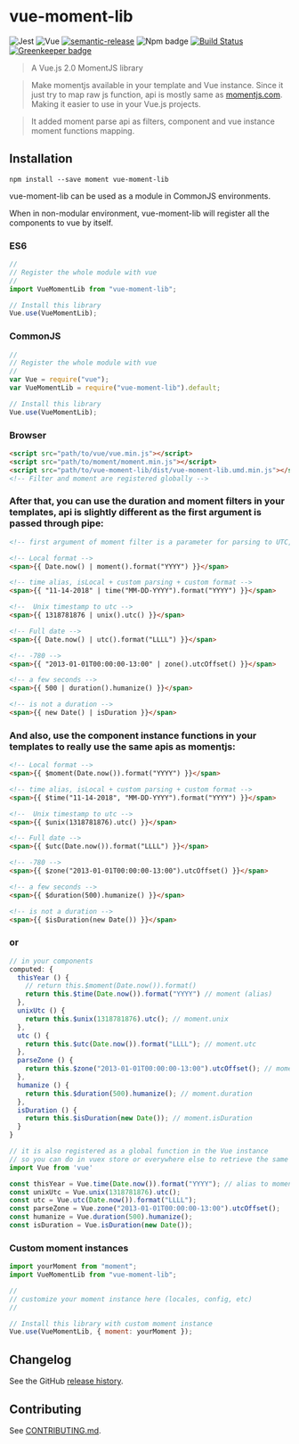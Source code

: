# vue-moment-lib

![Jest](https://img.shields.io/badge/Jest-^22.0.4-blue.svg)
![Vue](https://img.shields.io/badge/Vue-^2.5.16-brightgreen.svg)
[![semantic-release](https://img.shields.io/badge/%20%20%F0%9F%93%A6%F0%9F%9A%80-semantic--release-e10079.svg)](https://github.com/semantic-release/semantic-release)
![Npm badge](https://img.shields.io/npm/v/vue-moment-lib.svg)
[![Build Status](https://travis-ci.org/julon/vue-moment-lib.svg?branch=master)](https://travis-ci.org/julon/vue-moment-lib)
[![Greenkeeper badge](https://badges.greenkeeper.io/julon/vue-moment-lib.svg)](https://greenkeeper.io/)

> A Vue.js 2.0 MomentJS library

> Make momentjs available in your template and Vue instance. Since it just try to map raw js function, api is mostly same as [momentjs.com](https://momentjs.com/docs). Making it easier to use in your Vue.js projects.

> It added moment parse api as filters, component and vue instance moment functions mapping.

## Installation

```
npm install --save moment vue-moment-lib
```

vue-moment-lib can be used as a module in CommonJS environments.

When in non-modular environment, vue-moment-lib will register all the components to vue by itself.</p>

### ES6

```js
//
// Register the whole module with vue
//
import VueMomentLib from "vue-moment-lib";

// Install this library
Vue.use(VueMomentLib);
```

### CommonJS

```js
//
// Register the whole module with vue
//
var Vue = require("vue");
var VueMomentLib = require("vue-moment-lib").default;

// Install this library
Vue.use(VueMomentLib);
```

### Browser

```html
<script src="path/to/vue/vue.min.js"></script>
<script src="path/to/moment/moment.min.js"></script>
<script src="path/to/vue-moment-lib/dist/vue-moment-lib.umd.min.js"></script>
<!-- Filter and moment are registered globally -->
```

### After that, you can use the duration and moment filters in your templates, api is slightly different as the first argument is passed through pipe:

```html
<!-- first argument of moment filter is a parameter for parsing to UTC, it is set by default to false so it is optional when you use default parsing -->

<!-- Local format -->
<span>{{ Date.now() | moment().format("YYYY") }}</span>

<!-- time alias, isLocal + custom parsing + custom format -->
<span>{{ "11-14-2018" | time("MM-DD-YYYY").format("YYYY") }}</span>

<!--  Unix timestamp to utc -->
<span>{{ 1318781876 | unix().utc() }}</span>

<!-- Full date -->
<span>{{ Date.now() | utc().format("LLLL") }}</span>

<!-- -780 -->
<span>{{ "2013-01-01T00:00:00-13:00" | zone().utcOffset() }}</span>

<!-- a few seconds -->
<span>{{ 500 | duration().humanize() }}</span>

<!-- is not a duration -->
<span>{{ new Date() | isDuration }}</span>
```

### And also, use the component instance functions in your templates to really use the same apis as momentjs:

```html
<!-- Local format -->
<span>{{ $moment(Date.now()).format("YYYY") }}</span>

<!-- time alias, isLocal + custom parsing + custom format -->
<span>{{ $time("11-14-2018", "MM-DD-YYYY").format("YYYY") }}</span>

<!--  Unix timestamp to utc -->
<span>{{ $unix(1318781876).utc() }}</span>

<!-- Full date -->
<span>{{ $utc(Date.now()).format("LLLL") }}</span>

<!-- -780 -->
<span>{{ $zone("2013-01-01T00:00:00-13:00").utcOffset() }}</span>

<!-- a few seconds -->
<span>{{ $duration(500).humanize() }}</span>

<!-- is not a duration -->
<span>{{ $isDuration(new Date()) }}</span>
```

### or

```js
// in your components
computed: {
  thisYear () {
    // return this.$moment(Date.now()).format()
    return this.$time(Date.now()).format("YYYY") // moment (alias)
  },
  unixUtc () {
    return this.$unix(1318781876).utc(); // moment.unix
  },
  utc () {
    return this.$utc(Date.now()).format("LLLL"); // moment.utc
  },
  parseZone () {
    return this.$zone("2013-01-01T00:00:00-13:00").utcOffset(); // moment.parseZone
  },
  humanize () {
    return this.$duration(500).humanize(); // moment.duration
  },
  isDuration () {
    return this.$isDuration(new Date()); // moment.isDuration
  }
}

// it is also registered as a global function in the Vue instance
// so you can do in vuex store or everywhere else to retrieve the same moment instance you initialized
import Vue from 'vue'

const thisYear = Vue.time(Date.now()).format("YYYY"); // alias to moment
const unixUtc = Vue.unix(1318781876).utc();
const utc = Vue.utc(Date.now()).format("LLLL");
const parseZone = Vue.zone("2013-01-01T00:00:00-13:00").utcOffset();
const humanize = Vue.duration(500).humanize();
const isDuration = Vue.isDuration(new Date());
```

### Custom moment instances

```js
import yourMoment from "moment";
import VueMomentLib from "vue-moment-lib";

//
// customize your moment instance here (locales, config, etc)
//

// Install this library with custom moment instance
Vue.use(VueMomentLib, { moment: yourMoment });
```

## Changelog

See the GitHub [release history](https://github.com/julon/vue-moment-lib/releases).

## Contributing

See [CONTRIBUTING.md](.github/CONTRIBUTING.md).
